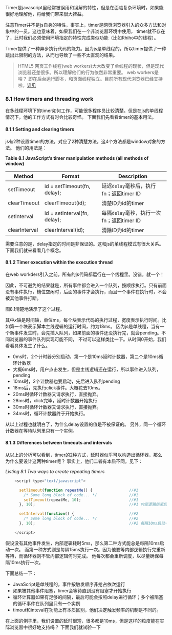Timer是javascript里经常被误用和误解的特性，但是在面临复杂环境时，如果能很好地理解他，将给我们带来很大裨益。

注意Timer并不是js自身的特性，事实上，timer是网页浏览器引入的众多方法和对象中的一员。这也意味着，如果我们在一个非浏览器环境中使用，
timer就不存在了，此时我们必须使用环境指定的特性完成类似功能（比如Rhiho中的线程）。

Timer提供了一种异步执行代码的能力。因为js是单线程的，所以timer提供了一种跳出此限制的方法，从而也导致了一些不太直观的结果。

> HTML5 网页工作线程(web workers)大大改变了单线程的现状，但是现代浏览器还差很多。所以理解他们的行为依然非常重要。
> web workers是啥？ 即在后台运行脚本，和页面线程独立。目前所有现代浏览器已经支持啦。[详见](https://developer.mozilla.org/en-US/docs/Web/API/Web_Workers_API/Using_web_workers)

### 8.1 How timers and threading work

在多线程环境下的timer如何工作，可能很多程序员比较清楚。但是在js的单线程情况下，他的工作方式有时会比较奇怪。
下面我们先看看timer的基本用法。

#### 8.1.1 Setting and clearing timers

js有2种设置timer的方法，对应了2种清楚方法。这4个方法都是window对象的方法。
他们的用法是：

**Table 8.1 JavaScript’s timer manipulation methods (all methods of window)**

Method | Format | Description
------ | ------ | ------------
setTimeout | id = setTimeout(fn, delay);| 延迟`delay`毫秒后，执行fn；返回timer ID
clearTimeout | clearTimeout(id); | 清楚ID为id的timer 
setInterval | id = setInterval(fn, delay); | 每隔`delay`毫秒，执行一次fn；返回timer ID
clearInterval | clearInterval(id); | 清除ID为id的timer

需要注意的是，delay指定的时间是非保证的。这和js的单线程模式有很大关系。
下面我们就来看看几个概念。

#### 8.1.2 Timer execution within the execution thread

在web workders引入之前，所有的js代码都运行在一个线程里。没错，就一个！

因此，不可避免的结果就是，所有事件都会进入一个队列，按顺序执行。只有前面没有事件执行，槽位空闲时，后面的事件才会执行，而且一个事件在执行时，不会被其他事件打断。


图8.1清楚地演示了这个过程。

其中*x*轴是时间轴，单位ms，每个块表示代码的执行过程，宽度表示执行时间。比如第一个块表示脚本主线逻辑的运行时间，约为18ms。
因为js是单线程，当有一个新事件发生时，会先插入队列，如果前面的事件还没执行完，就会pending。不同浏览器的事件队列实现可能不同，
不过可以这样类比一下。从时间0开始，我们看看具体发生了什么。

* 0ms时，2个计时器分别启动，第一个是10ms延时计数器，第二个是10ms循环计数器
* 大概6ms时，用户点击发生，但是主线逻辑还在运行，所以事件进入队列，pending
* 10ms时，2个计数器也要启动，先后进入队列pending
* 18ms后，先执行click事件。大概花去10ms。
* 20ms时循环计数器又请求执行，直接抛弃。
* 28ms时，click完毕，延时计数器开始执行
* 30ms时循环计数器又请求执行，直接抛弃。
* 34ms时，循环计数器终于开始执行。

从以上过程也就明白了，为什么delay设置的值是不被保证的。
另外，同一个循环计数器在等待队列里只有一个实例。

#### 8.1.3 Differences between timeouts and intervals

从以上的分析可以看到，timer的2种方式，延时器似乎可以构造出循环器，那么为什么要设计这两种timer呢？
事实上，他们二者有本质不同。见下：

*Listing 8.1 Two ways to create repeating timers*

```javascript
    <script type="text/javascript">

      setTimeout(function repeatMe() {                //#1
        /* Some long block of code... */              //#1
        setTimeout(repeatMe, 10);                     //#1
      }, 10);                                         //#1 内部逻辑结束后，重新启动一个10ms等待

      setInterval(function() {                        //#2
        /* Some long block of code... */              //#2
      }, 10);                                         //#2 每隔10ms启动一次

    </script>
```

假设没有其他事件发生，内部逻辑耗时5ms，那么第二种方式能总是每隔10ms启动一次。
而第一种方式则是每隔15ms执行一次。因为他要等内部逻辑执行完重新等待，而循环器则不管内部逻辑何时完成。
他每次都会重新调度，以尽量确保每隔10ms执行一次。

下面总结一下：

* JavaScript是单线程的，事件按触发顺序非抢占依次运行
* 如果被其他事件阻塞，timer会等待直到没有阻塞才开始执行
* 循环计算器如果有足够的间隔，最后可能会按照delay进行循环；多个被阻塞的循环事件在队列里只有一个实例
* timout和inteval在功能上有本质区别，他们决定触发频率的机制是不同的。

在上面的例子里，我们设置的延时很短，很多都是10ms，但是这样的粒度能在实际浏览器中很好地支持吗？
下面我们就试验一下


